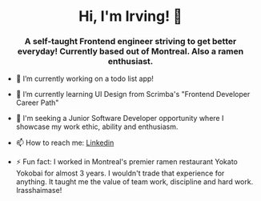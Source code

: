 <h1 align= "center"> Hi, I'm Irving! 👋</h1> 


<h3 align= "center">A self-taught Frontend engineer striving to get better everyday! Currently based out of Montreal. Also a ramen enthusiast.</h3>

- 🔭 I’m currently working on a todo list app!
- 🌱 I’m currently learning UI Design from Scrimba's "Frontend Developer Career Path"
- 🤝 I'm seeking a Junior Software Developer opportunity where I showcase my work ethic, ability and enthusiasm.









- 📫 How to reach me: [Linkedin](https://www.linkedin.com/in/irving-henriquez/)


- ⚡ Fun fact: I worked in Montreal's premier ramen restaurant Yokato Yokobai for almost 3 years. I wouldn't trade that experience for anything. It taught me the value of team work, discipline and hard work. Irasshaimase! 

<!--


Here are some ideas to get you started:

- 🔭 I’m currently working on ...
- 🌱 I’m currently learning ...
- 👯 I’m looking to collaborate on ...
- 🤔 I’m looking for help with ...
- 💬 Ask me about ...
- 📫 How to reach me: ...
- 😄 Pronouns: ...
- ⚡ Fun fact: ...
-->

